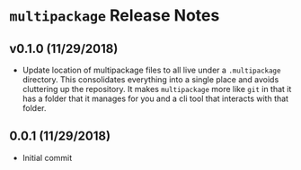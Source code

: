 # `multipackage` Release Notes

## v0.1.0 (11/29/2018)

- Update location of multipackage files to all live under a `.multipackage`
  directory.  This consolidates everything into a single place and avoids
  cluttering up the repository.  It makes `multipackage` more like `git` in that
  it has a folder that it manages for you and a cli tool that interacts with
  that folder.

## 0.0.1 (11/29/2018)

- Initial commit
